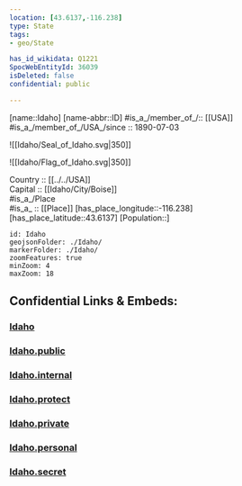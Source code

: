 ```yaml
---
location: [43.6137,-116.238] 
type: State
tags:
- geo/State

has_id_wikidata: Q1221 
SpocWebEntityId: 36039
isDeleted: false
confidential: public

---
```

[name::Idaho] 
[name-abbr::ID] 
#is_a_/member_of_/:: [[USA]]
#is_a_/member_of_/USA_/since :: 1890-07-03 


![[Idaho/Seal_of_Idaho.svg|350]] 

![[Idaho/Flag_of_Idaho.svg|350]] 

Country :: [[../../USA]]  
Capital :: [[Idaho/City/Boise]]  
#is_a_/Place  
#is_a_ :: [[Place]] 
[has_place_longitude::-116.238] 
[has_place_latitude::43.6137] 
[Population::] 



```leaflet
id: Idaho
geojsonFolder: ./Idaho/
markerFolder: ./Idaho/
zoomFeatures: true 
minZoom: 4 
maxZoom: 18
```


## Confidential Links & Embeds: 

### [Idaho](/_Standards/Earth/Continent/America~North/USA/USA~Mountain/Idaho.md) 

### [Idaho.public](/_public/Earth/Continent/America~North/USA/USA~Mountain/Idaho.public.md) 

### [Idaho.internal](/_internal/Earth/Continent/America~North/USA/USA~Mountain/Idaho.internal.md) 

### [Idaho.protect](/_protect/Earth/Continent/America~North/USA/USA~Mountain/Idaho.protect.md) 

### [Idaho.private](/_private/Earth/Continent/America~North/USA/USA~Mountain/Idaho.private.md) 

### [Idaho.personal](/_personal/Earth/Continent/America~North/USA/USA~Mountain/Idaho.personal.md) 

### [Idaho.secret](/_secret/Earth/Continent/America~North/USA/USA~Mountain/Idaho.secret.md)

